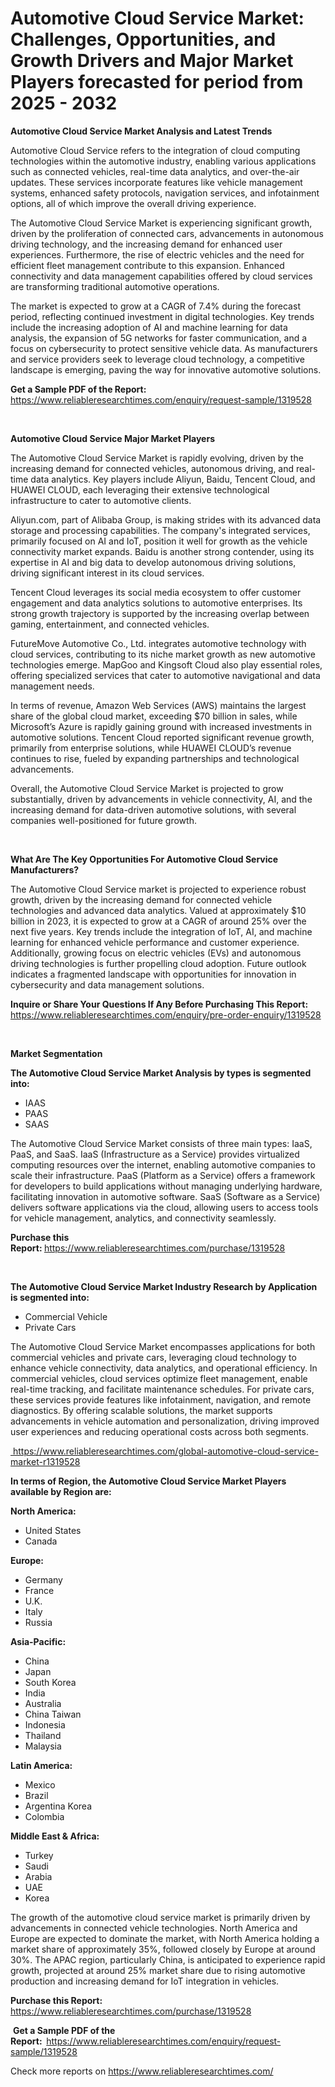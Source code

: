<p><h1>Automotive Cloud Service Market: Challenges, Opportunities, and Growth Drivers and Major Market Players forecasted for period from 2025 - 2032</h1></p><p><strong>Automotive Cloud Service Market Analysis and Latest Trends</strong></p>
<p><p>Automotive Cloud Service refers to the integration of cloud computing technologies within the automotive industry, enabling various applications such as connected vehicles, real-time data analytics, and over-the-air updates. These services incorporate features like vehicle management systems, enhanced safety protocols, navigation services, and infotainment options, all of which improve the overall driving experience.</p><p>The Automotive Cloud Service Market is experiencing significant growth, driven by the proliferation of connected cars, advancements in autonomous driving technology, and the increasing demand for enhanced user experiences. Furthermore, the rise of electric vehicles and the need for efficient fleet management contribute to this expansion. Enhanced connectivity and data management capabilities offered by cloud services are transforming traditional automotive operations.</p><p>The market is expected to grow at a CAGR of 7.4% during the forecast period, reflecting continued investment in digital technologies. Key trends include the increasing adoption of AI and machine learning for data analysis, the expansion of 5G networks for faster communication, and a focus on cybersecurity to protect sensitive vehicle data. As manufacturers and service providers seek to leverage cloud technology, a competitive landscape is emerging, paving the way for innovative automotive solutions.</p></p>
<p><strong>Get a Sample PDF of the Report:&nbsp;</strong> <a href="https://www.reliableresearchtimes.com/enquiry/request-sample/1319528?utm_campaign=2205&utm_medium=2&utm_source=Github&utm_content=ia&utm_term=29032025&utm_id=automotive-cloud-service">https://www.reliableresearchtimes.com/enquiry/request-sample/1319528</a></p>
<p>&nbsp;</p>
<p><strong>Automotive Cloud Service Major Market Players</strong></p>
<p><p>The Automotive Cloud Service Market is rapidly evolving, driven by the increasing demand for connected vehicles, autonomous driving, and real-time data analytics. Key players include Aliyun, Baidu, Tencent Cloud, and HUAWEI CLOUD, each leveraging their extensive technological infrastructure to cater to automotive clients.</p><p>Aliyun.com, part of Alibaba Group, is making strides with its advanced data storage and processing capabilities. The company's integrated services, primarily focused on AI and IoT, position it well for growth as the vehicle connectivity market expands. Baidu is another strong contender, using its expertise in AI and big data to develop autonomous driving solutions, driving significant interest in its cloud services.</p><p>Tencent Cloud leverages its social media ecosystem to offer customer engagement and data analytics solutions to automotive enterprises. Its strong growth trajectory is supported by the increasing overlap between gaming, entertainment, and connected vehicles.</p><p>FutureMove Automotive Co., Ltd. integrates automotive technology with cloud services, contributing to its niche market growth as new automotive technologies emerge. MapGoo and Kingsoft Cloud also play essential roles, offering specialized services that cater to automotive navigational and data management needs.</p><p>In terms of revenue, Amazon Web Services (AWS) maintains the largest share of the global cloud market, exceeding $70 billion in sales, while Microsoft’s Azure is rapidly gaining ground with increased investments in automotive solutions. Tencent Cloud reported significant revenue growth, primarily from enterprise solutions, while HUAWEI CLOUD’s revenue continues to rise, fueled by expanding partnerships and technological advancements.</p><p>Overall, the Automotive Cloud Service Market is projected to grow substantially, driven by advancements in vehicle connectivity, AI, and the increasing demand for data-driven automotive solutions, with several companies well-positioned for future growth.</p></p>
<p>&nbsp;</p>
<p><strong>What Are The Key Opportunities For Automotive Cloud Service Manufacturers?</strong></p>
<p><p>The Automotive Cloud Service market is projected to experience robust growth, driven by the increasing demand for connected vehicle technologies and advanced data analytics. Valued at approximately $10 billion in 2023, it is expected to grow at a CAGR of around 25% over the next five years. Key trends include the integration of IoT, AI, and machine learning for enhanced vehicle performance and customer experience. Additionally, growing focus on electric vehicles (EVs) and autonomous driving technologies is further propelling cloud adoption. Future outlook indicates a fragmented landscape with opportunities for innovation in cybersecurity and data management solutions.</p></p>
<p><strong>Inquire or Share Your Questions If Any Before Purchasing This Report:</strong> <a href="https://www.reliableresearchtimes.com/enquiry/pre-order-enquiry/1319528?utm_campaign=2205&utm_medium=2&utm_source=Github&utm_content=ia&utm_term=29032025&utm_id=automotive-cloud-service">https://www.reliableresearchtimes.com/enquiry/pre-order-enquiry/1319528</a></p>
<p>&nbsp;</p>
<p><strong>Market Segmentation</strong></p>
<p><strong>The Automotive Cloud Service Market Analysis by types is segmented into:</strong></p>
<p><ul><li>IAAS</li><li>PAAS</li><li>SAAS</li></ul></p>
<p><p>The Automotive Cloud Service Market consists of three main types: IaaS, PaaS, and SaaS. IaaS (Infrastructure as a Service) provides virtualized computing resources over the internet, enabling automotive companies to scale their infrastructure. PaaS (Platform as a Service) offers a framework for developers to build applications without managing underlying hardware, facilitating innovation in automotive software. SaaS (Software as a Service) delivers software applications via the cloud, allowing users to access tools for vehicle management, analytics, and connectivity seamlessly.</p></p>
<p><strong>Purchase this Report:&nbsp;</strong><a href="https://www.reliableresearchtimes.com/purchase/1319528?utm_campaign=2205&utm_medium=2&utm_source=Github&utm_content=ia&utm_term=29032025&utm_id=automotive-cloud-service">https://www.reliableresearchtimes.com/purchase/1319528</a></p>
<p>&nbsp;</p>
<p><strong>The Automotive Cloud Service Market Industry Research by Application is segmented into:</strong></p>
<p><ul><li>Commercial Vehicle</li><li>Private Cars</li></ul></p>
<p><p>The Automotive Cloud Service Market encompasses applications for both commercial vehicles and private cars, leveraging cloud technology to enhance vehicle connectivity, data analytics, and operational efficiency. In commercial vehicles, cloud services optimize fleet management, enable real-time tracking, and facilitate maintenance schedules. For private cars, these services provide features like infotainment, navigation, and remote diagnostics. By offering scalable solutions, the market supports advancements in vehicle automation and personalization, driving improved user experiences and reducing operational costs across both segments.</p></p>
<p><a href="https://www.reliableresearchtimes.com/global-automotive-cloud-service-market-r1319528?utm_campaign=2205&utm_medium=2&utm_source=Github&utm_content=ia&utm_term=29032025&utm_id=automotive-cloud-service">&nbsp;https://www.reliableresearchtimes.com/global-automotive-cloud-service-market-r1319528</a></p>
<p><strong>In terms of Region, the Automotive Cloud Service Market Players available by Region are:</strong></p>
<p>
    <p> <strong> North America: </strong>
        <ul>
            <li>United States</li>
            <li>Canada</li>
        </ul>
        </p> 
    <p> <strong> Europe: </strong>
        <ul>
            <li>Germany</li>
            <li>France</li>
            <li>U.K.</li>
            <li>Italy</li>
            <li>Russia</li>
        </ul>
        </p> 
    <p> <strong> Asia-Pacific: </strong>
        <ul>
            <li>China</li>
            <li>Japan</li>
            <li>South Korea</li>
            <li>India</li>
            <li>Australia</li>
            <li>China Taiwan</li>
            <li>Indonesia</li>
            <li>Thailand</li>
            <li>Malaysia</li>
        </ul>
        </p> 
    <p> <strong> Latin America: </strong>
        <ul>
            <li>Mexico</li>
            <li>Brazil</li>
            <li>Argentina Korea</li>
            <li>Colombia</li>
        </ul>
        </p> 
    <p> <strong> Middle East & Africa: </strong>
        <ul>
            <li>Turkey</li>
            <li>Saudi</li>
            <li>Arabia</li>
            <li>UAE</li>
            <li>Korea</li>
        </ul>
    </p>
    </p>
<p><p>The growth of the automotive cloud service market is primarily driven by advancements in connected vehicle technologies. North America and Europe are expected to dominate the market, with North America holding a market share of approximately 35%, followed closely by Europe at around 30%. The APAC region, particularly China, is anticipated to experience rapid growth, projected at around 25% market share due to rising automotive production and increasing demand for IoT integration in vehicles.</p></p>
<p><strong>Purchase this Report: </strong><a href="https://www.reliableresearchtimes.com/purchase/1319528?utm_campaign=2205&utm_medium=2&utm_source=Github&utm_content=ia&utm_term=29032025&utm_id=automotive-cloud-service">https://www.reliableresearchtimes.com/purchase/1319528</a></p>
<p>&nbsp;<strong>Get a Sample PDF of the Report:&nbsp;&nbsp;</strong><a href="https://www.reliableresearchtimes.com/enquiry/request-sample/1319528?utm_campaign=2205&utm_medium=2&utm_source=Github&utm_content=ia&utm_term=29032025&utm_id=automotive-cloud-service">https://www.reliableresearchtimes.com/enquiry/request-sample/1319528</a></p>
<p><strong></strong></p>
<p>Check more reports on <a href="https://www.reliableresearchtimes.com/?utm_campaign=2205&utm_medium=2&utm_source=Github&utm_content=ia&utm_term=29032025&utm_id=automotive-cloud-service">https://www.reliableresearchtimes.com/</a></p>